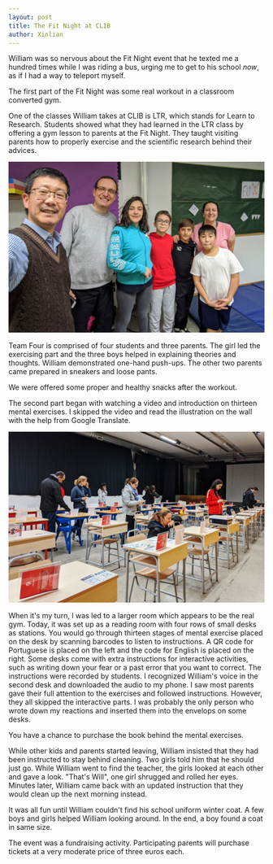 ```yaml
---
layout: post
title: The Fit Night at CLIB
author: Xinlian
---
```


William was so nervous about the Fit Night event that he texted me a hundred times while I was riding a bus, urging me to get to his school _now_, as if I had a way to teleport myself.

The first part of the Fit Night was some real workout in a classroom converted gym. 

One of the classes William takes at CLIB is LTR, which stands for Learn to Research.  Students showed what they had learned in the LTR class by offering a gym lesson to parents at the Fit Night.  They taught visiting parents how to properly exercise and the scientific research behind their advices.

![](/images/IMG_20191114_184122.jpg)

Team Four is comprised of four students and three parents.  The girl led the exercising part and the three boys helped in explaining theories and thoughts.  William demonstrated one-hand push-ups.  The other two parents came prepared in sneakers and loose pants.

We were offered some proper and healthy snacks after the workout.

The second part began with watching a video and introduction on thirteen mental exercises.  I skipped the video and read the illustration on the wall with the help from Google Translate.

![](/images/IMG_20191114_192201.jpg)

When it's my turn, I was led to a larger room which appears to be the real gym.  Today, it was set up as a reading room with four rows of small desks as stations.  You would go through thirteen stages of mental exercise placed on the desk by scanning barcodes to listen to instructions.  A QR code for Portuguese is placed on the left and the code for English is placed on the right.  Some desks come with extra instructions for interactive activities, such as writing down your fear or a past error that you want to correct.  The instructions were recorded by students.  I recognized William's voice in the second desk and downloaded the audio to my phone.  I saw most parents gave their full attention to the exercises and followed instructions.  However, they all skipped the interactive parts.  I was probably the only person who wrote down my reactions and inserted them into the envelops on some desks.

You have a chance to purchase the book behind the mental exercises.  

While other kids and parents started leaving, William insisted that they had been instructed to stay behind cleaning.  Two girls told him that he should just go.  While William went to find the teacher, the girls looked at each other and gave a look.  "That's Will", one girl shrugged and rolled her eyes.  Minutes later, William came back with an updated instruction that they would clean up the next morning instead.

It was all fun until William couldn't find his school uniform  winter coat.  A few boys and girls helped William looking around.  In the end, a boy found a coat in same size.

The event was a fundraising activity.  Participating parents will purchase tickets at a very moderate price of three euros each.
